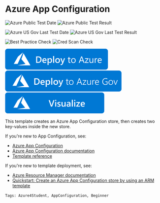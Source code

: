 # Azure App Configuration

![Azure Public Test Date](https://azurequickstartsservice.blob.core.windows.net/badges/101-app-configuration-store-kv/PublicLastTestDate.svg)
![Azure Public Test Result](https://azurequickstartsservice.blob.core.windows.net/badges/101-app-configuration-store-kv/PublicDeployment.svg)

![Azure US Gov Last Test Date](https://azurequickstartsservice.blob.core.windows.net/badges/101-app-configuration-store-kv/FairfaxLastTestDate.svg)
![Azure US Gov Last Test Result](https://azurequickstartsservice.blob.core.windows.net/badges/101-app-configuration-store-kv/FairfaxDeployment.svg)

![Best Practice Check](https://azurequickstartsservice.blob.core.windows.net/badges/101-app-configuration-store-kv/BestPracticeResult.svg)
![Cred Scan Check](https://azurequickstartsservice.blob.core.windows.net/badges/101-app-configuration-store-kv/CredScanResult.svg)

[![Deploy To Azure](https://raw.githubusercontent.com/Azure/azure-quickstart-templates/master/1-CONTRIBUTION-GUIDE/images/deploytoazure.svg?sanitize=true)](https://portal.azure.com/#create/Microsoft.Template/uri/https%3A%2F%2Fraw.githubusercontent.com%2FAzure%2Fazure-quickstart-templates%2Fmaster%2F101-app-configuration-store-kv%2Fazuredeploy.json)
[![Deploy To Azure US Gov](https://raw.githubusercontent.com/Azure/azure-quickstart-templates/master/1-CONTRIBUTION-GUIDE/images/deploytoazuregov.svg?sanitize=true)](https://portal.azure.us/#create/Microsoft.Template/uri/https%3A%2F%2Fraw.githubusercontent.com%2FAzure%2Fazure-quickstart-templates%2Fmaster%2F101-app-configuration-store-kv%2Fazuredeploy.json)
[![Visualize](https://raw.githubusercontent.com/Azure/azure-quickstart-templates/master/1-CONTRIBUTION-GUIDE/images/visualizebutton.svg?sanitize=true)](http://armviz.io/#/?load=https%3A%2F%2Fraw.githubusercontent.com%2FAzure%2Fazure-quickstart-templates%2Fmaster%2F101-app-configuration-store-kv%2Fazuredeploy.json)

This template creates an Azure App Configuration store, then creates two key-values inside the new store.

If you're new to App Configuration, see:

- [Azure App Configuration](https://azure.microsoft.com/services/app-configuration/)
- [Azure App Configuration documentation](https://docs.microsoft.com/azure/azure-app-configuration/)
- [Template reference](https://docs.microsoft.com/azure/templates/microsoft.appconfiguration/allversions)

If you're new to template deployment, see:

- [Azure Resource Manager documentation](https://docs.microsoft.com/azure/azure-resource-manager/)
- [Quickstart: Create an Azure App Configuration store by using an ARM template](https://docs.microsoft.com/azure/azure-app-configuration/quickstart-resource-manager)

`Tags: Azure4Student, AppConfiguration, Beginner`
